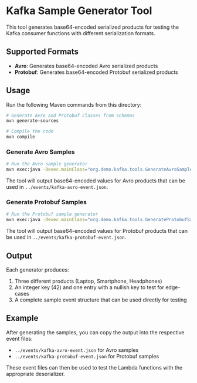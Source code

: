 # Kafka Sample Generator Tool

This tool generates base64-encoded serialized products for testing the Kafka consumer functions with different serialization formats.

## Supported Formats

- **Avro**: Generates base64-encoded Avro serialized products
- **Protobuf**: Generates base64-encoded Protobuf serialized products

## Usage

Run the following Maven commands from this directory:

```bash
# Generate Avro and Protobuf classes from schemas
mvn generate-sources

# Compile the code
mvn compile
```

### Generate Avro Samples

```bash
# Run the Avro sample generator
mvn exec:java -Dexec.mainClass="org.demo.kafka.tools.GenerateAvroSamples"
```

The tool will output base64-encoded values for Avro products that can be used in `../events/kafka-avro-event.json`.

### Generate Protobuf Samples

```bash
# Run the Protobuf sample generator
mvn exec:java -Dexec.mainClass="org.demo.kafka.tools.GenerateProtobufSamples"
```

The tool will output base64-encoded values for Protobuf products that can be used in `../events/kafka-protobuf-event.json`.

## Output

Each generator produces:

1. Three different products (Laptop, Smartphone, Headphones)
2. An integer key (42) and one entry with a nullish key to test for edge-cases
3. A complete sample event structure that can be used directly for testing

## Example

After generating the samples, you can copy the output into the respective event files:

- `../events/kafka-avro-event.json` for Avro samples
- `../events/kafka-protobuf-event.json` for Protobuf samples

These event files can then be used to test the Lambda functions with the appropriate deserializer.
